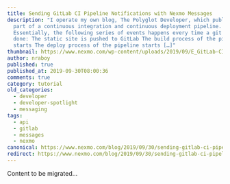 ```yaml
---
title: Sending GitLab CI Pipeline Notifications with Nexmo Messages
description: "I operate my own blog, The Polyglot Developer, which publishes as
  part of a continuous integration and continuous deployment pipeline.
  Essentially, the following series of events happens every time a git push is
  done: The static site is pushed to GitLab The build process of the pipeline
  starts The deploy process of the pipeline starts […]"
thumbnail: https://www.nexmo.com/wp-content/uploads/2019/09/E_GitLab-CI-Pipeline_1200x600.jpg
author: nraboy
published: true
published_at: 2019-09-30T08:00:36
comments: true
category: tutorial
old_categories:
  - developer
  - developer-spotlight
  - messaging
tags:
  - api
  - gitlab
  - messages
  - nexmo
canonical: https://www.nexmo.com/blog/2019/09/30/sending-gitlab-ci-pipeline-notifications-with-nexmo-messages-dr
redirect: https://www.nexmo.com/blog/2019/09/30/sending-gitlab-ci-pipeline-notifications-with-nexmo-messages-dr
---
```

Content to be migrated...
